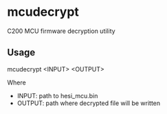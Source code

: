 # mcudecrypt
C200 MCU firmware decryption utility

## Usage
mcudecrypt \<INPUT\> \<OUTPUT\>

Where
* INPUT: path to hesi_mcu.bin
* OUTPUT: path where decrypted file will be written
